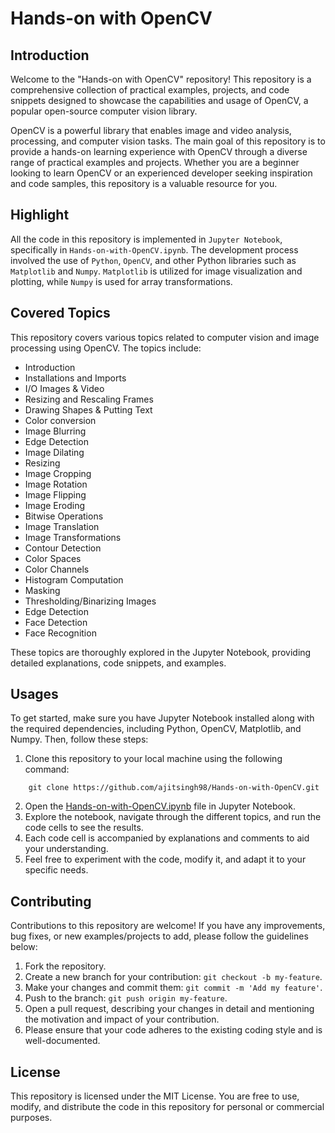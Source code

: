 # Hands-on with OpenCV

## Introduction

Welcome to the "Hands-on with OpenCV" repository! This repository is a comprehensive collection of practical examples, projects, and code snippets designed to showcase the capabilities and usage of OpenCV, a popular open-source computer vision library.

OpenCV is a powerful library that enables image and video analysis, processing, and computer vision tasks. The main goal of this repository is to provide a hands-on learning experience with OpenCV through a diverse range of practical examples and projects. Whether you are a beginner looking to learn OpenCV or an experienced developer seeking inspiration and code samples, this repository is a valuable resource for you.

## Highlight

All the code in this repository is implemented in `Jupyter Notebook`, specifically in `Hands-on-with-OpenCV.ipynb`. The development process involved the use of `Python`, `OpenCV`, and other Python libraries such as `Matplotlib` and `Numpy`. `Matplotlib` is utilized for image visualization and plotting, while `Numpy` is used for array transformations.


## Covered Topics

This repository covers various topics related to computer vision and image processing using OpenCV. 
The topics include:

- Introduction
- Installations and Imports
- I/O Images & Video
- Resizing and Rescaling Frames
- Drawing Shapes & Putting Text
- Color conversion
- Image Blurring
- Edge Detection
- Image Dilating
- Resizing
- Image Cropping
- Image Rotation
- Image Flipping
- Image Eroding
- Bitwise Operations
- Image Translation
- Image Transformations
- Contour Detection
- Color Spaces
- Color Channels
- Histogram Computation
- Masking
- Thresholding/Binarizing Images
- Edge Detection
- Face Detection
- Face Recognition

These topics are thoroughly explored in the Jupyter Notebook, providing detailed explanations, code snippets, and examples.

## Usages

To get started, make sure you have Jupyter Notebook installed along with the required dependencies, including Python, OpenCV, Matplotlib, and Numpy. Then, follow these steps:

1. Clone this repository to your local machine using the following command:

```shell
    git clone https://github.com/ajitsingh98/Hands-on-with-OpenCV.git
```

2. Open the [Hands-on-with-OpenCV.ipynb](https://github.com/ajitsingh98/Hands-on-with-OpenCV/blob/main/Hands-on-with-openCV.ipynb) file in Jupyter Notebook.
3. Explore the notebook, navigate through the different topics, and run the code cells to see the results.
4. Each code cell is accompanied by explanations and comments to aid your understanding.
5. Feel free to experiment with the code, modify it, and adapt it to your specific needs. 

## Contributing

Contributions to this repository are welcome! If you have any improvements, bug fixes, or new examples/projects to add, please follow the guidelines below:

1. Fork the repository.
2. Create a new branch for your contribution: `git checkout -b my-feature`.
3. Make your changes and commit them: `git commit -m 'Add my feature'`.
4. Push to the branch: `git push origin my-feature`.
5. Open a pull request, describing your changes in detail and mentioning the motivation and impact of your contribution.
6. Please ensure that your code adheres to the existing coding style and is well-documented.

## License

This repository is licensed under the MIT License. You are free to use, modify, and distribute the code in this repository for personal or commercial purposes.




